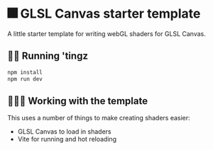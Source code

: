 # 🎆 GLSL Canvas starter template

A little starter template for writing webGL shaders for GLSL Canvas.

## 🏃💨 Running 'tingz

```bash
npm install
npm run dev
```

## 🧑‍💻🧠 Working with the template

This uses a number of things to make creating shaders easier:

- GLSL Canvas to load in shaders
- Vite for running and hot reloading
